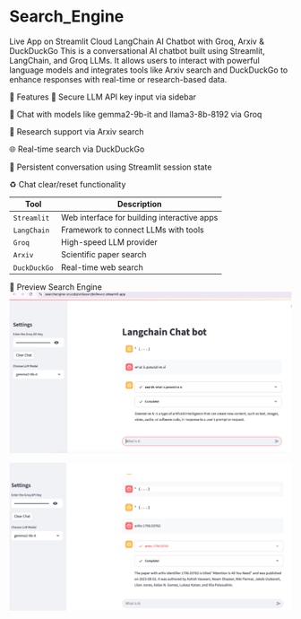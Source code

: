 # Search_Engine

Live App on Streamlit Cloud
LangChain AI Chatbot with Groq, Arxiv & DuckDuckGo
This is a conversational AI chatbot built using Streamlit, LangChain, and Groq LLMs. It allows users to interact with powerful language models and integrates tools like Arxiv search and DuckDuckGo to enhance responses with real-time or research-based data.

🚀 Features
🔐 Secure LLM API key input via sidebar

🤖 Chat with models like gemma2-9b-it and llama3-8b-8192 via Groq

🧪 Research support via Arxiv search

🌐 Real-time search via DuckDuckGo

💬 Persistent conversation using Streamlit session state

♻️ Chat clear/reset functionality


| Tool         | Description                                 |
| ------------ | ------------------------------------------- |
| `Streamlit`  | Web interface for building interactive apps |
| `LangChain`  | Framework to connect LLMs with tools        |
| `Groq`       | High-speed LLM provider                     |
| `Arxiv`      | Scientific paper search                     |
| `DuckDuckGo` | Real-time web search                        |


📸 Preview
Search Engine 
![Chatbot Preview](./image1.png)


![Chatbot Preview](./image2.png)





